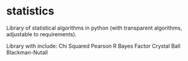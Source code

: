 # statistics
Library of statistical algorithms in python (with transparent algorithms, adjustable to requirements).

Library with include:
Chi Squared
Pearson R
Bayes Factor
Crystal Ball
Blackman-Nutall
